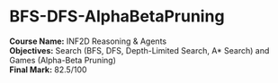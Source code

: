 # BFS-DFS-AlphaBetaPruning
**Course Name:** INF2D Reasoning & Agents<br />
**Objectives:** Search (BFS, DFS, Depth-Limited Search, A* Search) and Games (Alpha-Beta Pruning)<br />
**Final Mark:** 82.5/100
